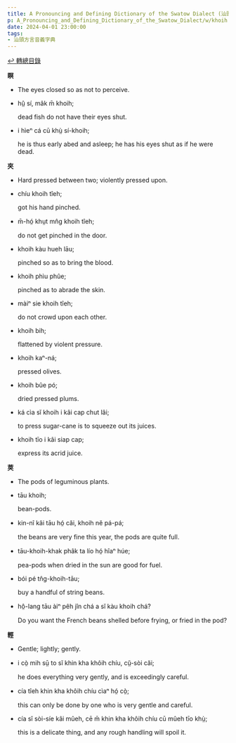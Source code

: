 ```yaml
---
title: A Pronouncing and Defining Dictionary of the Swatow Dialect (汕頭方言音義字典) / khoih
p: A_Pronouncing_and_Defining_Dictionary_of_the_Swatow_Dialect/w/khoih
date: 2024-04-01 23:00:00
tags: 
- 汕頭方言音義字典
---
```


[↩️ 轉總目錄](/A_Pronouncing_and_Defining_Dictionary_of_the_Swatow_Dialect)


**瞑**
- The eyes closed so as not to perceive.

- hṳ̂ sí, mâk m̄ khoih;

  dead fish do not have their eyes shut.

- i hìeⁿ cá cū khṳ̀ sí-khoih;

  he is thus early abed and asleep; he has his eyes shut as if he were dead.

**夾**
- Hard pressed between two; violently pressed upon.

- chíu khoih tîeh;

  got his hand pinched.

- m̄-hó̤ khṳt mn̂g khoih tîeh;

  do not get pinched in the door.

- khoih kàu hueh lāu;

  pinched so as to bring the blood.

- khoih phìu phûe;

  pinched as to abrade the skin.

- màiⁿ sie khoih tîeh;

  do not crowd upon each other.

- khoih bih;

  flattened by violent pressure.

- khoih kaⁿ-ná;

  pressed olives.

- khoih bûe pó;

  dried pressed plums.

- ká cìa sĭ khoih i kâi cap chut lâi;

  to press sugar-cane is to squeeze out its juices.

- khoih tīo i kâi siap cap;

  express its acrid juice.

**莢**
- The pods of leguminous plants.

- tāu khoih;

  bean-pods.

- kin-nî kâi tāu hó̤ căi, khoih nĕ pá-pá;

  the beans are very fine this year, the pods are quite full.

- tāu-khoih-khak phâk ta lío hó̤ hîaⁿ húe;

  pea-pods when dried in the sun are good for fuel.

- bói pé tn̂g-khoih-tāu;

  buy a handful of string beans.

- hô̤-lang tāu àiⁿ pêh jîn chá a sĭ kàu khoih chá?

  Do you want the French beans shelled before frying, or fried in the pod?

**輕**
- Gentle; lightly; gently.

- i cò̤ mih sṳ̄ to sĭ khin kha khôih chíu, cṳ̆-sòi căi;

  he does everything very gently, and is exceedingly careful.

- cía tîeh khin kha khôih chíu cìaⁿ hó̤ cò̤;

  this can only be done by one who is very gentle and careful.

- cía sĭ sòi-síe kâi mûeh, cē m̄ khin kha khôih chíu cū mûeh tīo khṳ̀;

  this is a delicate thing, and any rough handling will spoil it.